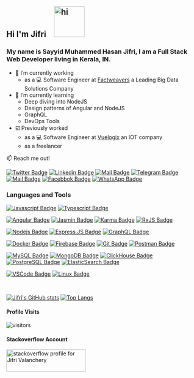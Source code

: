 ## Hi I'm **Jifri** <img src="https://user-images.githubusercontent.com/1303154/88677602-1635ba80-d120-11ea-84d8-d263ba5fc3c0.gif" width="80px" height="80px" alt="hi">

### My name is Sayyid Muhammed Hasan Jifri, I am a Full Stack Web Developer living in Kerala, IN.

- 🔭 I’m currently working 
  - as a :computer: Software Engineer at [Factweavers](https://factweavers.com/) a Leading Big Data Solutions Company
- 🌱 I’m currently learning 
  - Deep diving into NodeJS
  - Design patterns of Angular and NodeJS
  - GraphQL
  - DevOps Tools
- ☑️ Previously worked
  - as a :computer: Software Engineer at [Vuelogix](https://www.vuelogix.com/) an IOT company
  - as a freelancer

:mailbox: Reach me out!

[![Twitter Badge](https://img.shields.io/badge/-@JifriSmh-1ca0f1?style=flat&labelColor=1ca0f1&logo=twitter&logoColor=white&link=https://twitter.com/JifriSmh)](https://twitter.com/JifriSmh)
[![Linkedin Badge](https://img.shields.io/badge/-smhjifri-0e76a8?style=flat&labelColor=0e76a8&logo=linkedin&logoColor=white)](https://www.linkedin.com/in/smhjifri-vly/)
[![Mail Badge](https://img.shields.io/badge/-jifrivly-c0392b?style=flat&labelColor=c0392b&logo=gmail&logoColor=white)](mailto:jifrivly@gmail.com)
[![Telegram Badge](https://img.shields.io/badge/-jifrivly-30A8E9?style=flat&labelColor=30A8E9&logo=telegram&logoColor=white)](https://t.me/jifrivly)
[![Mail Badge](https://img.shields.io/badge/-@smh_jifri-e84393?style=flat&labelColor=e84393&logo=instagram&logoColor=white)](https://instagram.com/smh_jifri)
[![Facebbok Badge](https://img.shields.io/badge/-hassanjifri-385898?style=flat&labelColor=385898&logo=facebook&logoColor=white)](https://www.facebook.com/HASSANJIFRIEDAYUR)
[![WhatsApp Badge](https://img.shields.io/badge/-hassanjifri-5BC1A6?style=flat&labelColor=5BC1A6&logo=whatsapp&logoColor=white)](https://wa.me/919744344978)

### Languages and Tools
[![Javascript Badge](https://img.shields.io/badge/-Javascript-F0DB4F?style=for-the-badge&labelColor=black&logo=javascript&logoColor=F0DB4F)](#)
[![Typescript Badge](https://img.shields.io/badge/-Typescript-007acc?style=for-the-badge&labelColor=black&logo=typescript&logoColor=007acc)](#)

[![Angular Badge](https://img.shields.io/badge/-Angular-C5382F?style=for-the-badge&labelColor=black&logo=angular&logoColor=DF4036)](#)
[![Jasmin Badge](https://img.shields.io/badge/-Jasmin-863F7E?style=for-the-badge&labelColor=black&logo=jasmine&logoColor=863F7E)](#)
[![Karma Badge](https://img.shields.io/badge/-Karma-55B9AA?style=for-the-badge&labelColor=black&logo=karma&logoColor=55B9AA)](#)
[![RxJS Badge](https://img.shields.io/badge/-RxJS-D41188?style=for-the-badge&labelColor=black&logo=rxjs&logoColor=D41188)](#)

[![Nodejs Badge](https://img.shields.io/badge/-Nodejs-3C873A?style=for-the-badge&labelColor=black&logo=node.js&logoColor=3C873A)](#)
[![Express.JS Badge](https://img.shields.io/badge/-Express_JS-E4E4E4?style=for-the-badge&labelColor=black&logo=express&logoColor=E4E4E4)](#)
[![GraphQL Badge](https://img.shields.io/badge/-GraphQl-e535ab?style=for-the-badge&labelColor=black&logo=graphql&logoColor=e535ab)](#)

[![Docker Badge](https://img.shields.io/badge/-Docker-2D89B2?style=for-the-badge&labelColor=black&logo=docker&logoColor=2D89B2)](#)
[![Firebase Badge](https://img.shields.io/badge/-Firebase-F7C53C?style=for-the-badge&labelColor=black&logo=firebase)](#)
[![Git Badge](https://img.shields.io/badge/-Git-E94F39?style=for-the-badge&labelColor=black&logo=git)](#)
[![Postman Badge](https://img.shields.io/badge/-Postman-EF683A?style=for-the-badge&labelColor=black&logo=postman)](#)

[![MySQL Badge](https://img.shields.io/badge/-MySQL-327496?style=for-the-badge&labelColor=black&logo=mysql)](#)
[![MongoDB Badge](https://img.shields.io/badge/-MongoDB-478E4F?style=for-the-badge&labelColor=black&logo=mongodb)](#)
[![ClickHouse Badge](https://img.shields.io/badge/-ClickHouse-F7C73D?style=for-the-badge&labelColor=black&logo=clickhouse)](#)
[![PostgreSQL Badge](https://img.shields.io/badge/-PostgreSQL-336690?style=for-the-badge&labelColor=black&logo=postgresql)](#)
[![ElasticSearch Badge](https://img.shields.io/badge/-ElasticSearch-18354A?style=for-the-badge&labelColor=yellow&logo=elasticsearch)](#)

[![VSCode Badge](https://img.shields.io/badge/-VSCODE-3382B5?style=for-the-badge&labelColor=black&logo=visualstudiocode&logoColor=3382B5)](#)
[![Linux Badge](https://img.shields.io/badge/-Linux-FFFFFF?style=for-the-badge&labelColor=black&logo=linux&logoColor=FFFFFF)](#)

<br>

[![Jifri's GitHub stats](https://github-readme-stats.vercel.app/api?username=jifrivly&count_private=true&show_icons=true&theme=dark)](#)
[![Top Langs](https://github-readme-stats.vercel.app/api/top-langs/?username=jifrivly&hide=php&langs_count=8&layout=compact&theme=dark)](#)
#### Profile Visits
![visitors](https://visitor-badge.glitch.me/badge?page_id=jifrivly.jifrivly)

#### Stackoverflow Account
<a href="https://stackoverflow.com/users/7939765/jifri-valanchery">
  <img src="https://stackoverflow.com/users/flair/7939765.png?theme=dark" width="208" height="58" alt="stackoverflow profile for Jifri Valanchery">
</a>


<!--
**jifrivly/jifrivly** is a ✨ _special_ ✨ repository because its `README.md` (this file) appears on your GitHub profile.

Here are some ideas to get you started:

- 🔭 I’m currently working on ...
- 🌱 I’m currently learning ...
- 👯 I’m looking to collaborate on ...
- 🤔 I’m looking for help with ...
- 💬 Ask me about ...
- 📫 How to reach me: ...
- 😄 Pronouns: ...
- ⚡ Fun fact: ...
-->
